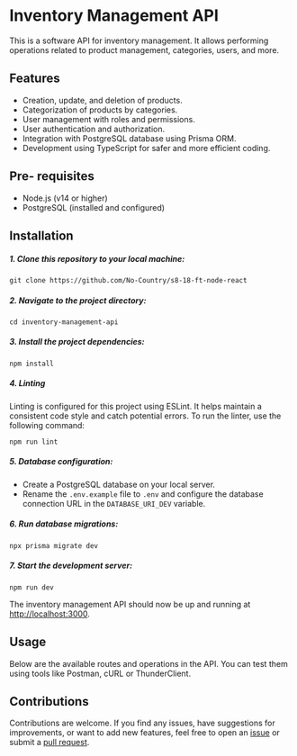 # Inventory Management API

This is a software API for inventory management. It allows performing operations related to product management, categories, users, and more.

## Features

- Creation, update, and deletion of products.
- Categorization of products by categories.
- User management with roles and permissions.
- User authentication and authorization.
- Integration with PostgreSQL database using Prisma ORM.
- Development using TypeScript for safer and more efficient coding.

## Pre- requisites

- Node.js (v14 or higher)
- PostgreSQL (installed and configured)

## Installation

##### 1. Clone this repository to your local machine:

```
git clone https://github.com/No-Country/s8-18-ft-node-react
```


##### 2. Navigate to the project directory:

```
cd inventory-management-api
```


##### 3. Install the project dependencies:

```
npm install
```

##### 4. Linting

Linting is configured for this project using ESLint. It helps maintain a consistent code style and catch potential errors. To run the linter, use the following command:

```
npm run lint
```

##### 5. Database configuration:

   - Create a PostgreSQL database on your local server.
   - Rename the `.env.example` file to `.env` and configure the database connection URL in the `DATABASE_URI_DEV` variable.

##### 6. Run database migrations:

```
npx prisma migrate dev 
```

##### 7. Start the development server:

```
npm run dev
```


The inventory management API should now be up and running at [http://localhost:3000](http://localhost:3000).

## Usage

Below are the available routes and operations in the API. You can test them using tools like Postman, cURL or ThunderClient.


## Contributions

Contributions are welcome. If you find any issues, have suggestions for improvements, or want to add new features, feel free to open an [issue](https://github.com/No-Country/s8-18-ft-node-react) or submit a [pull request](https://github.com/No-Country/s8-18-ft-node-react/pulls).




